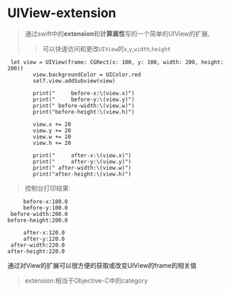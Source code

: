 # UIView-extension

> 通过swift中的**extension**和**计算属性**写的一个简单的UIView的扩展,
>  > 可以快速访问和更改`UIView`的`x`,`y`,`width`,`height`

```
 let view = UIView(frame: CGRect(x: 100, y: 100, width: 200, height: 200))
        view.backgroundColor = UIColor.red
        self.view.addSubview(view)
        
        print("     before-x:\(view.x)")
        print("     before-y:\(view.y)")
        print(" before-width:\(view.w)")
        print("before-height:\(view.h)")
        
        view.x += 20
        view.y += 20
        view.w += 20
        view.h += 20
        
        print("     after-x:\(view.x)")
        print("     after-y:\(view.y)")
        print(" after-width:\(view.w)")
        print("after-height:\(view.h)")
```

> 控制台打印结果:

```
     before-x:100.0
     before-y:100.0
 before-width:200.0
before-height:200.0

     after-x:120.0
     after-y:120.0
 after-width:220.0
after-height:220.0
```

通过对View的扩展可以很方便的获取或改变UIView的frame的相关值

> extension:相当于Objective-C中的category



